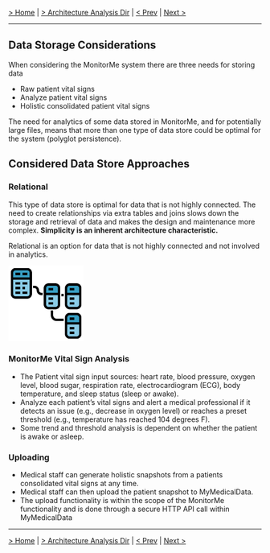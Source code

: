 [> Home](../README.md)  |  [> Architecture Analysis Dir](README.md) |  [< Prev](3.5.CapacityPlanning.md)  |  [Next >](/3.7ArchitectureStyleSelection.md)

---


## Data Storage Considerations

When considering the MonitorMe system there are three needs for storing data

- Raw patient vital signs
- Analyze patient vital signs
- Holistic consolidated patient vital signs

The need for analytics of some data stored in MonitorMe, and for potentially large files, means that more than one type of data store could be optimal for the system (polyglot persistence).

## Considered Data Store Approaches

### Relational

This type of data store is optimal for data that is not highly connected. The need to create relationships via extra tables and joins slows down the storage and retrieval of data and makes the design and maintenance more complex. **Simplicity is an inherent architecture characteristic.**

Relational is an option for data that is not highly connected and not involved in analytics.

<img src="../assets/images/relational.png" width="150" height="150"/>

### MonitorMe Vital Sign Analysis

- The Patient vital sign input sources: heart rate, blood pressure, oxygen level, blood sugar, respiration rate, electrocardiogram (ECG), body temperature, and
sleep status (sleep or awake).
- Analyze each patient’s vital signs and alert a medical professional if it detects an issue (e.g., decrease in oxygen level) or reaches a preset
threshold (e.g., temperature has reached 104 degrees F).
- Some trend and threshold analysis is dependent on whether the patient is awake or asleep.


### Uploading

- Medical staff can generate holistic snapshots from a patients consolidated vital signs at any time. 
- Medical staff can then upload the patient snapshot to MyMedicalData. 
- The upload functionality is within the scope of the MonitorMe functionality and is done through a secure HTTP API call within MyMedicalData

---
[> Home](../README.md)  |  [> Architecture Analysis Dir](README.md) |  [< Prev](3.5.CapacityPlanning.md)  |  [Next >](/3.7ArchitectureStyleSelection.md)
